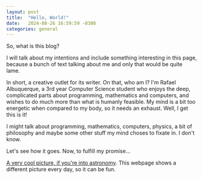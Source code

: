 ```yaml
---
layout: post
title:  "Hello, World!"
date:   2024-08-26 16:59:59 -0300
categories: general
---
```

So, what is this blog?

I will talk about my intentions and include something interesting in this page, because a bunch of text talking about me and only that would be quite lame.

In short, a creative outlet for its writer. On that, who am I? I'm Rafael Albuquerque, a 3rd year Computer Science student who enjoys the deep, complicated parts about programming, mathematics and computers, and wishes to do much more than what is humanly feasible. My mind is a bit too energetic when compared to my body, so it needs an exhaust. Well, I get this is it!

I might talk about programming, mathematics, computers, physics, a bit of philosophy and maybe some other stuff my mind choses to fixate in. I don't know.

Let's see how it goes. Now, to fulfill my promise...

[A very cool picture, if you're into astronomy](https://apod.nasa.gov/apod/astropix.html). This webpage shows a different picture every day, so it can be fun.

